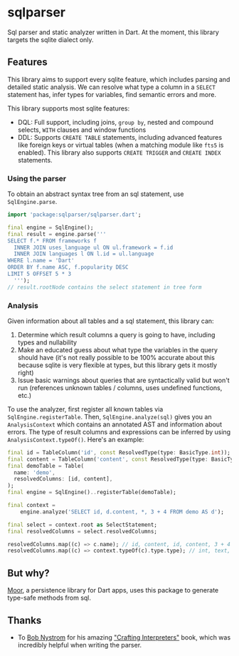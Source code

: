 # sqlparser

Sql parser and static analyzer written in Dart. At the moment, this library targets the
sqlite dialect only.

## Features

This library aims to support every sqlite feature, which includes parsing and detailed
static analysis.
We can resolve what type a column in a `SELECT` statement has, infer types for variables,
find semantic errors and more.

This library supports most sqlite features:
- DQL: Full support, including joins, `group by`, nested and compound selects, `WITH` clauses
  and window functions
- DDL: Supports `CREATE TABLE` statements, including advanced features like foreign keys or
  virtual tables (when a matching module like `fts5` is enabled). This library also supports
  `CREATE TRIGGER` and `CREATE INDEX` statements.

### Using the parser
To obtain an abstract syntax tree from an sql statement, use `SqlEngine.parse`.
```dart
import 'package:sqlparser/sqlparser.dart';

final engine = SqlEngine();
final result = engine.parse('''
SELECT f.* FROM frameworks f
  INNER JOIN uses_language ul ON ul.framework = f.id
  INNER JOIN languages l ON l.id = ul.language
WHERE l.name = 'Dart'
ORDER BY f.name ASC, f.popularity DESC
LIMIT 5 OFFSET 5 * 3
  ''');
// result.rootNode contains the select statement in tree form
```

### Analysis
Given information about all tables and a sql statement, this library can:

1. Determine which result columns a query is going to have, including types and nullability
2. Make an educated guess about what type the variables in the query should have (it's not really
   possible to be 100% accurate about this because sqlite is very flexible at types, but this library
   gets it mostly right)
3. Issue basic warnings about queries that are syntactically valid but won't run (references unknown
   tables / columns, uses undefined functions, etc.)

To use the analyzer, first register all known tables via `SqlEngine.registerTable`. Then,
`SqlEngine.analyze(sql)` gives you an `AnalysisContext` which contains an annotated AST and information
about errors. The type of result columns and expressions can be inferred by using 
`AnalysisContext.typeOf()`. Here's an example:

```dart
final id = TableColumn('id', const ResolvedType(type: BasicType.int));
final content = TableColumn('content', const ResolvedType(type: BasicType.text));
final demoTable = Table(
  name: 'demo',
  resolvedColumns: [id, content],
);
final engine = SqlEngine()..registerTable(demoTable);

final context =
    engine.analyze('SELECT id, d.content, *, 3 + 4 FROM demo AS d');

final select = context.root as SelectStatement;
final resolvedColumns = select.resolvedColumns;

resolvedColumns.map((c) => c.name); // id, content, id, content, 3 + 4
resolvedColumns.map((c) => context.typeOf(c).type.type); // int, text, int, text, int, int
```

## But why?
[Moor](https://pub.dev/packages/moor), a persistence library for Dart apps, uses this
package to generate type-safe methods from sql.

## Thanks
- To [Bob Nystrom](https://github.com/munificent) for his amazing ["Crafting Interpreters"](https://craftinginterpreters.com/)
  book, which was incredibly helpful when writing the parser.

